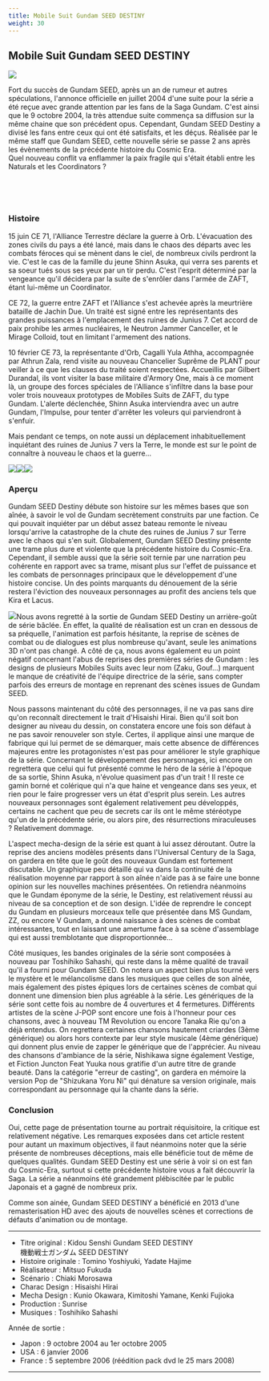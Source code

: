 ```yaml
---
title: Mobile Suit Gundam SEED DESTINY
weight: 30
---
```


Mobile Suit Gundam SEED DESTINY
-------------------------------


![](/images/stories/saga/gundamgundamseeddestinyestiny/images/index.jpg)

Fort du succès de Gundam SEED, après un an de rumeur et autres spéculations, l'annonce officielle en juillet 2004 d'une suite pour la série a été reçue avec grande attention par les fans de la Saga Gundam. C'est ainsi que le 9 octobre 2004, la très attendue suite commença sa diffusion sur la même chaine que son précédent opus. Cependant, Gundam SEED Destiny a divisé les fans entre ceux qui ont été satisfaits, et les déçus. Réalisée par le même staff que Gundam SEED, cette nouvelle série se passe 2 ans après les évènements de la précédente histoire du Cosmic Era.   
Quel nouveau conflit va enflammer la paix fragile qui s'était établi entre les Naturals et les Coordinators ?


 


 


### Histoire


15 juin CE 71, l'Alliance Terrestre déclare la guerre à Orb. L'évacuation des zones civils du pays a été lancé, mais dans le chaos des départs avec les combats féroces qui se mènent dans le ciel, de nombreux civils perdront la vie. C'est le cas de la famille du jeune Shinn Asuka, qui verra ses parents et sa soeur tués sous ses yeux par un tir perdu. C'est l'esprit déterminé par la vengeance qu'il décidera par la suite de s'enrôler dans l'armée de ZAFT, étant lui-même un Coordinator.


CE 72, la guerre entre ZAFT et l'Alliance s'est achevée après la meurtrière bataille de Jachin Due. Un traité est signé entre les représentants des grandes puissances à l'emplacement des ruines de Junius 7. Cet accord de paix prohibe les armes nucléaires, le Neutron Jammer Canceller, et le Mirage Colloid, tout en limitant l'armement des nations.


10 février CE 73, la représentante d'Orb, Cagalli Yula Athha, accompagnée par Athrun Zala, rend visite au nouveau Chancelier Suprême de PLANT pour veiller à ce que les clauses du traité soient respectées. Accueillis par Gilbert Durandal, ils vont visiter la base militaire d'Armory One, mais à ce moment là, un groupe des forces spéciales de l'Alliance s'infiltre dans la base pour voler trois nouveaux prototypes de Mobiles Suits de ZAFT, du type Gundam. L'alerte déclenchée, Shinn Asuka interviendra avec un autre Gundam, l'Impulse, pour tenter d'arrêter les voleurs qui parviendront à s'enfuir.


Mais pendant ce temps, on note aussi un déplacement inhabituellement inquiétant des ruines de Junius 7 vers la Terre, le monde est sur le point de connaître à nouveau le chaos et la guerre...


![](/images/stories/saga/gundamseeddestiny/images/intro01.jpg)![](/images/stories/saga/gundamseeddestiny/images/intro02.jpg)![](/images/stories/saga/gundamseeddestiny/images/intro05.jpg)
### Aperçu


Gundam SEED Destiny débute son histoire sur les mêmes bases que son aînée, à savoir le vol de Gundam secrètement construits par une faction. Ce qui pouvait inquiéter par un début assez bateau remonte le niveau lorsqu'arrive la catastrophe de la chute des ruines de Junius 7 sur Terre avec le chaos qui s'en suit. Globalement, Gundam SEED Destiny présente une trame plus dure et violente que la précédente histoire du Cosmic-Era. Cependant, il semble aussi que la série soit ternie par une narration peu cohérente en rapport avec sa trame, misant plus sur l'effet de puissance et les combats de personnages principaux que le développement d'une histoire concise. Un des points marquants du dénouement de la série restera l'éviction des nouveaux personnages au profit des anciens tels que Kira et Lacus.


![](/images/stories/saga/gundamseeddestiny/images/intro6.jpg)Nous avons regretté à la sortie de Gundam SEED Destiny un arrière-goût de série bâclée. En effet, la qualité de réalisation est un cran en dessous de sa préquelle, l'animation est parfois hésitante, la reprise de scènes de combat ou de dialogues est plus nombreuse qu'avant, seule les animations 3D n'ont pas changé. A côté de ça, nous avons également eu un point négatif concernant l'abus de reprises des premières séries de Gundam : les designs de plusieurs Mobiles Suits avec leur nom (Zaku, Gouf...) marquent le manque de créativité de l'équipe directrice de la série, sans compter parfois des erreurs de montage en reprenant des scènes issues de Gundam SEED.


Nous passons maintenant du côté des personnages, il ne va pas sans dire qu'on reconnaît directement le trait d'Hisaishi Hirai. Bien qu'il soit bon designer au niveau du dessin, on constatera encore une fois son défaut à ne pas savoir renouveler son style. Certes, il applique ainsi une marque de fabrique qui lui permet de se démarquer, mais cette absence de différences majeures entre les protagonistes n'est pas pour améliorer le style graphique de la série. Concernant le développement des personnages, ici encore on regrettera que celui qui fut présenté comme le héro de la série à l'époque de sa sortie, Shinn Asuka, n'évolue quasiment pas d'un trait ! Il reste ce gamin borné et colérique qui n'a que haine et vengeance dans ses yeux, et rien pour le faire progresser vers un état d'esprit plus serein. Les autres nouveaux personnages sont également relativement peu développés, certains ne cachent que peu de secrets car ils ont le même stéréotype qu'un de la précédente série, ou alors pire, des résurrections miraculeuses ? Relativement dommage.


L'aspect mecha-design de la série est quant à lui assez déroutant. Outre la reprise des anciens modèles présents dans l'Universal Century de la Saga, on gardera en tête que le goût des nouveaux Gundam est fortement discutable. Un graphique peu détaillé qui va dans la continuité de la réalisation moyenne par rapport à son aînée n'aide pas à se faire une bonne opinion sur les nouvelles machines présentées. On retiendra néanmoins que le Gundam éponyme de la série, le Destiny, est relativement réussi au niveau de sa conception et de son design. L'idée de reprendre le concept du Gundam en plusieurs morceaux telle que présentée dans MS Gundam, ZZ, ou encore V Gundam, a donné naissance à des scènes de combat intéressantes, tout en laissant une amertume face à sa scène d'assemblage qui est aussi tremblotante que disproportionnée...


Côté musiques, les bandes originales de la série sont composées à nouveau par Toshihiko Sahashi, qui reste dans la même qualité de travail qu'il a fourni pour Gundam SEED. On notera un aspect bien plus tourné vers le mystère et le mélancolisme dans les musiques que celles de son aînée, mais également des pistes épiques lors de certaines scènes de combat qui donnent une dimension bien plus agréable à la série. Les génériques de la série sont cette fois au nombre de 4 ouvertures et 4 fermetures. Différents artistes de la scène J-POP sont encore une fois à l'honneur pour ces chansons, avec à nouveau TM Revolution ou encore Tanaka Rie qu'on a déjà entendus. On regrettera certaines chansons hautement criardes (3ème générique) ou alors hors contexte par leur style musicale (4ème générique) qui donnent plus envie de zapper le générique que de l'apprécier. Au niveau des chansons d'ambiance de la série, Nishikawa signe également Vestige, et Fiction Juncton Feat Yuuka nous gratifie d'un autre titre de grande beauté. Dans la catégorie "erreur de casting", on gardera en mémoire la version Pop de "Shizukana Yoru Ni" qui dénature sa version originale, mais correspondant au personnage qui la chante dans la série.



### Conclusion


Oui, cette page de présentation tourne au portrait réquisitoire, la critique est relativement négative. Les remarques exposées dans cet article restent pour autant un maximum objectives, il faut néanmoins noter que la série présente de nombreuses déceptions, mais elle bénéficie tout de même de quelques qualités. Gundam SEED Destiny est une série à voir si on est fan du Cosmic-Era, surtout si cette précédente histoire vous a fait découvrir la Saga. La série a néanmoins été grandement plébiscitée par le public Japonais et a gagné de nombreux prix.


Comme son ainée, Gundam SEED DESTINY a bénéficié en 2013 d'une remasterisation HD avec des ajouts de nouvelles scènes et corrections de défauts d'animation ou de montage.




---


* Titre original : Kidou Senshi Gundam SEED DESTINY  
機動戦士ガンダム SEED DESTINY
* Histoire originale : Tomino Yoshiyuki, Yadate Hajime
* Réalisateur : Mitsuo Fukuda
* Scénario : Chiaki Morosawa
* Charac Design : Hisaishi Hirai
* Mecha Design : Kunio Okawara, Kimitoshi Yamane, Kenki Fujioka
* Production : Sunrise
* Musiques : Toshihiko Sahashi


Année de sortie :


* Japon : 9 octobre 2004 au 1er octobre 2005
* USA : 6 janvier 2006
* France : 5 septembre 2006 (réédition pack dvd le 25 mars 2008)




---


 
 

